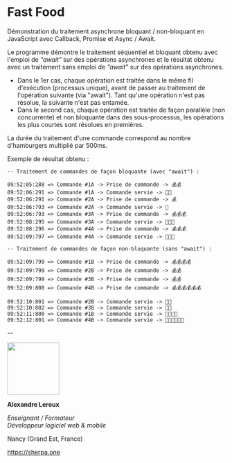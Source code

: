 # Fast Food

Démonstration du traitement asynchrone bloquant / non-bloquant en JavaScript avec Callback, Promise et Async / Await.

Le programme démontre le traitement séquentiel et bloquant obtenu avec l'emploi de _"await"_ sur des opérations asynchrones et le résultat obtenu avec un traitement sans emploi de _"await"_ sur des opérations asynchrones.

- Dans le 1er cas, chaque opération est traitée dans le même fil d'exécution (processus unique), avant de passer au traitement de l'opération suivante (via "await"). Tant qu'une opération n'est pas résolue, la suivante n'est pas entamée.
- Dans le second cas, chaque opération est traitée de façon parallèle (non concurrente) et non bloquante dans des sous-processus, les opérations les plus courtes sont résolues en premières.

La durée du traitement d'une commande correspond au nombre d'hamburgers multiplié par 500ms.

Exemple de résultat obtenu :
```
-- Traitement de commandes de façon bloquante (avec "await") :

09:52:05:288 => Commande #1A -> Prise de commande -> 💰💰
09:52:06:291 => Commande #1A -> Commande servie -> 🍔🍔
09:52:06:291 => Commande #2A -> Prise de commande -> 💰
09:52:06:793 => Commande #2A -> Commande servie -> 🍔
09:52:06:793 => Commande #3A -> Prise de commande -> 💰💰💰
09:52:08:295 => Commande #3A -> Commande servie -> 🍔🍔🍔
09:52:08:296 => Commande #4A -> Prise de commande -> 💰💰💰
09:52:09:797 => Commande #4A -> Commande servie -> 🍔🍔🍔

-- Traitement de commandes de façon non-bloquante (sans "await") :

09:52:09:799 => Commande #1B -> Prise de commande -> 💰💰💰💰
09:52:09:799 => Commande #2B -> Prise de commande -> 💰💰
09:52:09:799 => Commande #3B -> Prise de commande -> 💰💰
09:52:09:800 => Commande #4B -> Prise de commande -> 💰💰💰💰💰💰

09:52:10:801 => Commande #2B -> Commande servie -> 🍔🍔
09:52:10:802 => Commande #3B -> Commande servie -> 🍔🍔
09:52:11:800 => Commande #1B -> Commande servie -> 🍔🍔🍔🍔
09:52:12:801 => Commande #4B -> Commande servie -> 🍔🍔🍔🍔🍔🍔
```
--

<img src="https://sherpa.one/images/sherpa-logotype.png" width="120px">

__Alexandre Leroux__

_Enseignant / Formateur_<br>
_Développeur logiciel web & mobile_

Nancy (Grand Est, France)

https://sherpa.one
